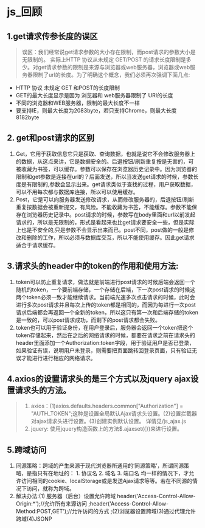 # js_回顾
## 1.get请求传参长度的误区
> 误区：我们经常说get请求参数的大小存在限制，而post请求的参数大小是无限制的。
实际上HTTP 协议从未规定 GET/POST 的请求长度限制是多少。对get请求参数的限制是来源与浏览器或web服务器，浏览器或web服务器限制了url的长度。为了明确这个概念，我们必须再次强调下面几点:
* HTTP 协议 未规定 GET 和POST的长度限制
* GET的最大长度显示是因为 浏览器和 web服务器限制了 URI的长度
* 不同的浏览器和WEB服务器，限制的最大长度不一样
* 要支持IE，则最大长度为2083byte，若只支持Chrome，则最大长度 8182byte
## 2. get和post请求的区别
1. Get，它用于获取信息它只是获取、查询数据，也就是说它不会修改服务器上的数据，从这点来讲，它是数据安全的。后退按钮/刷新重复按是无害的，可被收藏为书签，可以缓存。参数可以保存在浏览器历史记录中。因为浏览器的限制和get参数是连接在url的？后面发送，所以当发送get请求的时候，参数长度是有限制的,参数会显示出来。get请求类似于查找的过程，用户获取数据，可以不用每次都与数据库连接，所以可以使用缓存。
2. Post，它是可以向服务器发送修改请求，从而修改服务器的，后退按钮/刷新重复按数据会被重新提交，有风险。不能收藏为书签，不能缓存。参数不能保存在浏览器历史记录中。post请求的时候，参数写在body里面和url以前发起请求的，所以是无限制的，形式是看起来也比get请求要安全一些，但是实际上也是不安全的,只是参数不会显示出来而已。post不同，post做的一般是修改和删除的工作，所以必须与数据库交互，所以不能使用缓存。因此get请求适合于请求缓存。

## 3.请求头的header中的token的作用和使用方法:
1. token可以防止重复请求，做法就是前端进行post请求的时候后端会返回一个随机的token，一个要前端存储，一个存储在后端，下一次post请求的时候这两个token必须一致才能继续请求。当前端光速多次点击请求的时候，此时会进行多次post请求并且每次上传的token都是相同的，而因为每进行一次post请求后端都会再返回一个全新的token，所以这只有第一次和后端存储的token是一致的，可以post请求成功，而剩下的post请求都会失败。
2. token也可以用于验证身份，在用户登录后，服务器会返回一个token把这个token存储起来，然后在之后的网络请求的时候，都要在请求之前在请求头的header里面添加一个Authorization:token字段，用于验证用户是否已登录，如果验证有误，说明用户未登录，则需要把页面跳转回登录页面，只有验证无误才能进行进行相应的网络请求。

## 4.axios的设置请求头的是三个方式以及jquery ajax设置请求头的方法。
> 1. axios：(1)axios.defaults.headers.common["Authorization"] = "AUTH_TOKEN";这种是设置全局默认Ajax请求头设置。(2)设置拦截器对ajax请求头进行设置。(3)创建实例默认设置。 详情见/js_ajax.js
> 2. jquery: 使用jquery构造函数上的方法$.ajaxset({})来进行设置。

## 5.跨域访问
1. 同源策略：跨域的产生来源于现代浏览器所通用的‘同源策略’，所谓同源策略，是指只有在地址的： 1. 协议名 2. 域名 3. 端口名 均一样的情况下，才允许访问相同的cookie、localStorage或是发送Ajax请求等等。若在不同源的情况下访问，就称为跨域。
2. 解决办法:(1) 服务器（后台）设置允许跨域 header('Access-Control-Allow-Origin:*');//允许所有来源访问 ;header('Access-Control-Allow-Method:POST,GET');//允许访问的方式 ;(2)浏览器设置跨域(3)通过代理允许跨域(4)JSONP

